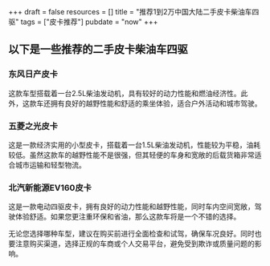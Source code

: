 +++
draft = false
resources = []
title = "推荐1到2万中国大陆二手皮卡柴油车四驱"
tags = ["皮卡推荐"]
pubdate = "now"
+++


## 以下是一些推荐的二手皮卡柴油车四驱

### 东风日产皮卡
这款车型搭载着一台2.5L柴油发动机，具有较好的动力性能和燃油经济性。此外，这款车还拥有良好的越野性能和舒适的乘坐体验，适合户外活动和城市驾驶。

### 五菱之光皮卡
这是一款经济实用的小型皮卡，搭载着一台1.5L柴油发动机，性能较为平稳，油耗较低。虽然这款车的越野性能不是很强，但其轻便的车身和宽敞的后载货箱非常适合城市运输和轻型物流。

### 北汽新能源EV160皮卡
这是一款电动四驱皮卡，拥有良好的动力性能和越野性能，同时车内空间宽敞，驾驶体验舒适。如果您更注重环保和省油，那么这款车将是一个不错的选择。

无论您选择哪种车型，建议在购买前进行全面检查和试驾，确保车况良好。同时也要注意购买渠道，选择正规的车商或个人交易平台，避免受到欺诈或质量问题的影响。
